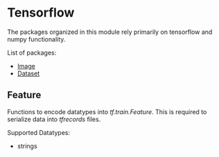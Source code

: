 # Tensorflow

The packages organized in this module rely primarily on tensorflow and numpy functionality.


List of packages:
*   [Image](Image)
*   [Dataset](Dataset)

## Feature

Functions to encode datatypes into *tf.train.Feature*. This is required to serialize data into *tfrecords* files.

Supported Datatypes:
* strings
